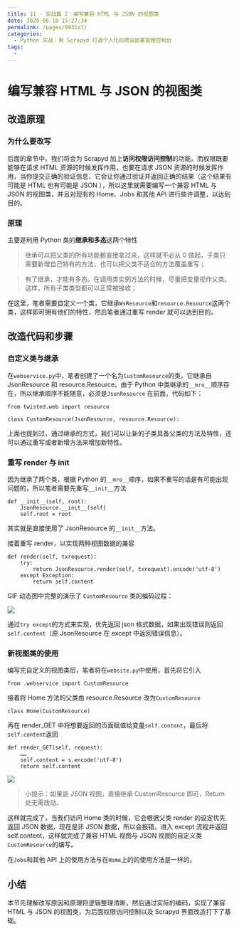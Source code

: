 ```yaml
---
title: 11 - 实战篇 2：编写兼容 HTML 与 JSON 的视图类
date: 2020-06-18 15:27:34
permalink: /pages/8931a7/
categories:
  - Python 实战：用 Scrapyd 打造个人化的爬虫部署管理控制台
tags:
  - 
---
```

# 编写兼容 HTML 与 JSON 的视图类

## 改造原理

### 为什么要改写

后面的章节中，我们将会为 Scrapyd 加上**访问权限访问控制**的功能。而权限既要能够在请求 HTML 资源的时候发挥作用，也要在请求 JSON 资源的时候发挥作用，当你提交正确的验证信息，它会让你通过验证并返回正确的结果（这个结果有可能是 HTML 也有可能是 JSON ），所以这里就需要编写一个兼容 HTML 与 JSON 的视图类，并且对现有的 Home、Jobs 和其他 API 进行些许调整，以达到目的。

### 原理

主要是利用 Python 类的**继承和多态**这两个特性

> 继承可以把父类的所有功能都直接拿过来，这样就不必从 0 做起，子类只需要新增自己特有的方法，也可以把父类不适合的方法覆盖重写；

> 有了继承，才能有多态。在调用类实例方法的时候，尽量把变量视作父类。这样，所有子类类型都可以正常被接收；

在这里，笔者需要自定义一个类，它继承`WsResource`和`resource.Resource`这两个类，这样即可拥有他们的特性，然后笔者通过重写 render 就可以达到目的。

## 改造代码和步骤

### 自定义类与继承

在`webservice.py`中，笔者创建了一个名为`CustomResource`的类，它继承自 JsonResource 和 resource.Resource。由于 Python 中类继承的`__mro__`顺序存在，所以继承顺序不能随意，必须是`JsonResource` 在前面，代码如下：

```
from twisted.web import resource

class CustomResource(JsonResource, resource.Resource):

```

上面也提到过，通过继承的方式，我们可以让新的子类具备父类的方法及特性，还可以通过重写或者新增方法来增加新特性。

### 重写 render 与 init

因为继承了两个类，根据 Python 的`__mro__`顺序，如果不重写的话是有可能出现问题的，所以笔者需要先重写`__init__`方法

```
def __init__(self, root):
    JsonResource.__init__(self)
    self.root = root

```

其实就是直接使用了 JsonResource 的`__init__`方法。

接着重写 render，以实现两种视图数据的兼容

```
def render(self, txrequest):
    try:
        return JsonResource.render(self, txrequest).encode('utf-8')
    except Exception:
        return self.content

```

GIF 动态图中完整的演示了 `CustomResource` 类的编码过程：

![](https://user-gold-cdn.xitu.io/2018/10/11/166627302981415b?w=1365&h=862&f=gif&s=2830332)

通过`try except`的方式来实现，优先返回 json 格式数据，如果出现错误则返回`self.content`（原 JsonResource 在 except 中返回错误信息）。

### 新视图类的使用

编写完自定义的视图类后，笔者将在`website.py`中使用，首先将它引入

```
from .webservice import CustomResource

```

接着将 Home 方法的父类由 resource.Resource 改为`CustomResource`

```
class Home(CustomResource)

```

再在 render\_GET 中将想要返回的页面赋值给变量`self.content`，最后将`self.content`返回

```
def render_GET(self, request):
    ……
    self.content = s.encode('utf-8')
    return self.content

```

![](https://user-gold-cdn.xitu.io/2018/10/11/166627fda1053072?w=1170&h=781&f=gif&s=3507135)

> 小提示：如果是 JSON 视图，直接继承 CustomResource 即可，Return 处无需改动。

这样就完成了，当我们访问 Home 类的时候，它会根据父类 render 的设定优先返回 JSON 数据，现在是非 JSON 数据，所以会报错。进入 except 流程并返回 self.content，这样就完成了兼容 HTML 视图与 JSON 视图的自定义类`CustomResource`的编写。

在`Jobs`和其他 API 上的使用方法与在`Home`上的的使用方法是一样的。

## 小结

本节先理解改写原因和原理将逻辑整理清晰，然后通过实际的编码，实现了兼容 HTML 与 JSON 的视图类，为后面权限访问控制以及 Scrapyd 界面改造打下了基础。